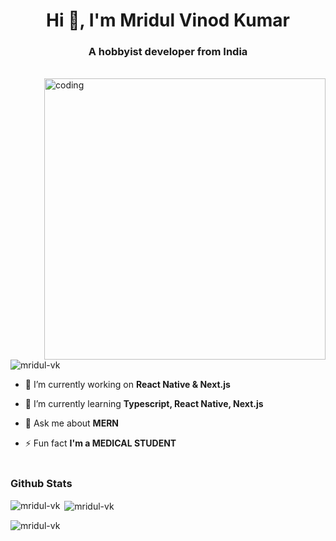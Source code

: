 <h1 align="center">Hi 👋, I'm Mridul Vinod Kumar</h1>
<h3 align="center">A hobbyist developer from India</h3>
<br />
<img align="right" src="https://i.giphy.com/media/qgQUggAC3Pfv687qPC/giphy.webp" width="450" alt="coding"></img>

<p align="left"> <img src="https://komarev.com/ghpvc/?username=mridul-vk&label=Profile%20views&color=0e75b6&style=flat" alt="mridul-vk" /> </p>

- 🔭 I’m currently working on **React Native & Next.js**

- 🌱 I’m currently learning **Typescript, React Native, Next.js**

- 💬 Ask me about **MERN**

- ⚡ Fun fact **I'm a MEDICAL STUDENT**
<br /><br />
<h3 align="left">Github Stats</h3>
<p><img align="left" src="https://github-readme-stats.vercel.app/api/top-langs?username=mridul-vk&show_icons=true&locale=en&layout=compact&theme=dark" alt="mridul-vk" /></p>

<p>&nbsp;<img align="center" src="https://github-readme-stats.vercel.app/api?username=mridul-vk&show_icons=true&locale=en&theme=dark" alt="mridul-vk" /></p>

<p><img align="center" src="https://github-readme-streak-stats.herokuapp.com/?user=mridul-vk&theme=dark" alt="mridul-vk" /></p>
